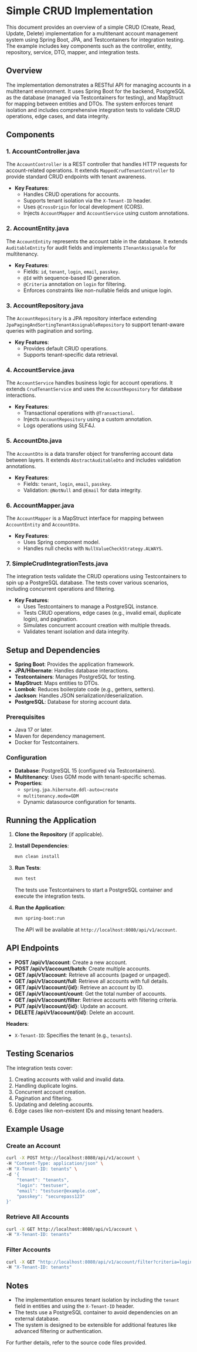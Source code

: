 # Simple CRUD Implementation

This document provides an overview of a simple CRUD (Create, Read, Update, Delete) implementation for a multitenant
account management system using Spring Boot, JPA, and Testcontainers for integration testing. The example includes key
components such as the controller, entity, repository, service, DTO, mapper, and integration tests.

## Overview

The implementation demonstrates a RESTful API for managing accounts in a multitenant environment. It uses Spring Boot
for the backend, PostgreSQL as the database (managed via Testcontainers for testing), and MapStruct for mapping between
entities and DTOs. The system enforces tenant isolation and includes comprehensive integration tests to validate CRUD
operations, edge cases, and data integrity.

## Components

### 1. AccountController.java

The `AccountController` is a REST controller that handles HTTP requests for account-related operations. It extends
`MappedCrudTenantController` to provide standard CRUD endpoints with tenant awareness.

- **Key Features**:
    - Handles CRUD operations for accounts.
    - Supports tenant isolation via the `X-Tenant-ID` header.
    - Uses `@CrossOrigin` for local development (CORS).
    - Injects `AccountMapper` and `AccountService` using custom annotations.

### 2. AccountEntity.java

The `AccountEntity` represents the account table in the database. It extends `AuditableEntity` for audit fields and
implements `ITenantAssignable` for multitenancy.

- **Key Features**:
    - Fields: `id`, `tenant`, `login`, `email`, `passkey`.
    - `@Id` with sequence-based ID generation.
    - `@Criteria` annotation on `login` for filtering.
    - Enforces constraints like non-nullable fields and unique login.

### 3. AccountRepository.java

The `AccountRepository` is a JPA repository interface extending `JpaPagingAndSortingTenantAssignableRepository` to
support tenant-aware queries with pagination and sorting.

- **Key Features**:
    - Provides default CRUD operations.
    - Supports tenant-specific data retrieval.

### 4. AccountService.java

The `AccountService` handles business logic for account operations. It extends `CrudTenantService` and uses the
`AccountRepository` for database interactions.

- **Key Features**:
    - Transactional operations with `@Transactional`.
    - Injects `AccountRepository` using a custom annotation.
    - Logs operations using SLF4J.

### 5. AccountDto.java

The `AccountDto` is a data transfer object for transferring account data between layers. It extends
`AbstractAuditableDto` and includes validation annotations.

- **Key Features**:
    - Fields: `tenant`, `login`, `email`, `passkey`.
    - Validation: `@NotNull` and `@Email` for data integrity.

### 6. AccountMapper.java

The `AccountMapper` is a MapStruct interface for mapping between `AccountEntity` and `AccountDto`.

- **Key Features**:
    - Uses Spring component model.
    - Handles null checks with `NullValueCheckStrategy.ALWAYS`.

### 7. SimpleCrudIntegrationTests.java

The integration tests validate the CRUD operations using Testcontainers to spin up a PostgreSQL database. The tests
cover various scenarios, including concurrent operations and filtering.

- **Key Features**:
    - Uses Testcontainers to manage a PostgreSQL instance.
    - Tests CRUD operations, edge cases (e.g., invalid email, duplicate login), and pagination.
    - Simulates concurrent account creation with multiple threads.
    - Validates tenant isolation and data integrity.

## Setup and Dependencies

- **Spring Boot**: Provides the application framework.
- **JPA/Hibernate**: Handles database interactions.
- **Testcontainers**: Manages PostgreSQL for testing.
- **MapStruct**: Maps entities to DTOs.
- **Lombok**: Reduces boilerplate code (e.g., getters, setters).
- **Jackson**: Handles JSON serialization/deserialization.
- **PostgreSQL**: Database for storing account data.

### Prerequisites

- Java 17 or later.
- Maven for dependency management.
- Docker for Testcontainers.

### Configuration

- **Database**: PostgreSQL 15 (configured via Testcontainers).
- **Multitenancy**: Uses GDM mode with tenant-specific schemas.
- **Properties**:
    - `spring.jpa.hibernate.ddl-auto=create`
    - `multitenancy.mode=GDM`
    - Dynamic datasource configuration for tenants.

## Running the Application

1. **Clone the Repository** (if applicable).
2. **Install Dependencies**:
   ```bash
   mvn clean install
   ```
3. **Run Tests**:
   ```bash
   mvn test
   ```
   The tests use Testcontainers to start a PostgreSQL container and execute the integration tests.

4. **Run the Application**:
   ```bash
   mvn spring-boot:run
   ```
   The API will be available at `http://localhost:8080/api/v1/account`.

## API Endpoints

- **POST /api/v1/account**: Create a new account.
- **POST /api/v1/account/batch**: Create multiple accounts.
- **GET /api/v1/account**: Retrieve all accounts (paged or unpaged).
- **GET /api/v1/account/full**: Retrieve all accounts with full details.
- **GET /api/v1/account/{id}**: Retrieve an account by ID.
- **GET /api/v1/account/count**: Get the total number of accounts.
- **GET /api/v1/account/filter**: Retrieve accounts with filtering criteria.
- **PUT /api/v1/account/{id}**: Update an account.
- **DELETE /api/v1/account/{id}**: Delete an account.

**Headers**:

- `X-Tenant-ID`: Specifies the tenant (e.g., `tenants`).

## Testing Scenarios

The integration tests cover:

1. Creating accounts with valid and invalid data.
2. Handling duplicate logins.
3. Concurrent account creation.
4. Pagination and filtering.
5. Updating and deleting accounts.
6. Edge cases like non-existent IDs and missing tenant headers.

## Example Usage

### Create an Account

```bash
curl -X POST http://localhost:8080/api/v1/account \
-H "Content-Type: application/json" \
-H "X-Tenant-ID: tenants" \
-d '{
    "tenant": "tenants",
    "login": "testuser",
    "email": "testuser@example.com",
    "passkey": "securepass123"
}'
```

### Retrieve All Accounts

```bash
curl -X GET http://localhost:8080/api/v1/account \
-H "X-Tenant-ID: tenants"
```

### Filter Accounts

```bash
curl -X GET "http://localhost:8080/api/v1/account/filter?criteria=login='testuser'" \
-H "X-Tenant-ID: tenants"
```

## Notes

- The implementation ensures tenant isolation by including the `tenant` field in entities and using the `X-Tenant-ID`
  header.
- The tests use a PostgreSQL container to avoid dependencies on an external database.
- The system is designed to be extensible for additional features like advanced filtering or authentication.

For further details, refer to the source code files provided.